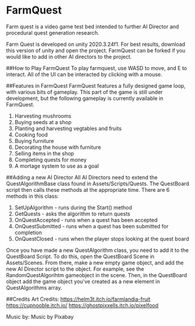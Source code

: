 # FarmQuest 

Farm quest is a video game test bed intended to further AI Director and procedural quest generation research. 

Farm Quest is developed on unity 2020.3.24f1. For best results, download this version of unity and open the project. FarmQuest can be forked if you would like to add in other AI directors to the project. 

##How to Play FarmQuest
To play farmquest, use WASD to move, and E to interact. All of the UI can be interacted by clicking with a mouse. 

##Features in FarmQuest 
FarmQuest features a fully designed game loop, with various bits of gameplay. This part of the game is still under development, but the following gameplay is currently available in FarmQuest. 

1. Harvesting mushrooms 
1. Buying seeds at a shop 
1. Planting and harvesting vegtables and fruits
1. Cooking food
1. Buying furniture 
1. Decorating the house with furniture 
1. Selling items in the shop 
1. Completing quests for money 
1. A mortage system to use as a goal

##Adding a new AI Director
All AI Directors need to extend the QuestAlgorithmBase class found in Assets/Scripts/Quests. The QuestBoard script then calls these methods at the appropriate time. 
There are 6 methods in this class: 
1. SetUpAlgorithm - runs during the Start() method
1. GetQuests - asks the algorithm to return quests
1. OnQuestAccepted - runs when a quest has been accepted
1. OnQuestSubmitted - runs when a quest has been submitted for completion
1. OnQuestClosed - runs when the player stops looking at the quest board

Once you have made a new QuestAlgorithm class, you need to add it to the QuestBoard Script. To do this, open the QuestBoard Scene in Assets/Scenes. From there, make a new empty game object, and add the new AI Director script to the object. For example, see the RandomQuestAlgorihtm gameobject in the scene. Then, in the QuestBoard object add the game object you've created as a new element in QuestAlgorithms array.



##Credits 
Art Credits: 
https://helm3t.itch.io/farmlandia-fruit
https://cupnooble.itch.io/
https://ghostpixxells.itch.io/pixelfood

Music by: 
Music by Pixabay




